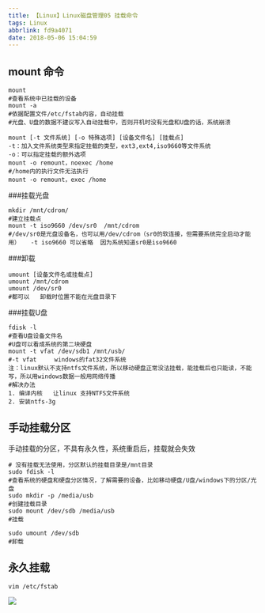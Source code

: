 ```yaml
---
title: 【Linux】Linux磁盘管理05 挂载命令
tags: Linux
abbrlink: fd9a4071
date: 2018-05-06 15:04:59
---
```


## mount 命令
```
mount 
#查看系统中已挂载的设备
mount -a 
#依据配置文件/etc/fstab内容，自动挂载    
#光盘、U盘的数据不建议写入自动挂载中，否则开机时没有光盘和U盘的话，系统崩溃

mount [-t 文件系统] [-o 特殊选项] [设备文件名] [挂载点]
-t：加入文件系统类型来指定挂载的类型，ext3,ext4,iso9660等文件系统
-o：可以指定挂载的额外选项
mount -o remount，noexec /home
#/home内的执行文件无法执行
mount -o remount，exec /home
```


###挂载光盘
```
mkdir /mnt/cdrom/   
#建立挂载点
mount -t iso9660 /dev/sr0  /mnt/cdrom          
#/dev/sr0是光盘设备名，也可以用/dev/cdrom（sr0的软连接，但需要系统完全启动才能用）   -t iso9660 可以省略  因为系统知道sr0是iso9660
```

###卸载
```
umount [设备文件名或挂载点]   
umount /mnt/cdrom    
umount /dev/sr0  
#都可以   卸载时位置不能在光盘目录下
```

###挂载U盘
```
fdisk -l   
#查看U盘设备文件名    
#U盘可以看成系统的第二块硬盘
mount -t vfat /dev/sdb1 /mnt/usb/           
#-t vfat     windows的fat32文件系统
注：linux默认不支持ntfs文件系统，所以移动硬盘正常没法挂载，能挂载后也只能读，不能写，所以用windows数据一般用网络传播
#解决办法
1. 编译内核   让linux 支持NTFS文件系统   
2. 安装ntfs-3g
```



## 手动挂载分区
手动挂载的分区，不具有永久性，系统重启后，挂载就会失效
```
# 没有挂载无法使用，分区默认的挂载目录是/mnt目录
sudo fdisk -l
#查看系统的硬盘和硬盘分区情况，了解需要的设备，比如移动硬盘/U盘/windows下的分区/光盘
sudo mkdir -p /media/usb
#创建挂载目录
sudo mount /dev/sdb /media/usb
#挂载

sudo umount /dev/sdb
#卸载
```

## 永久挂载
```
vim /etc/fstab
```
![](http://ow3dy62zt.bkt.clouddn.com/IMG29.png)






